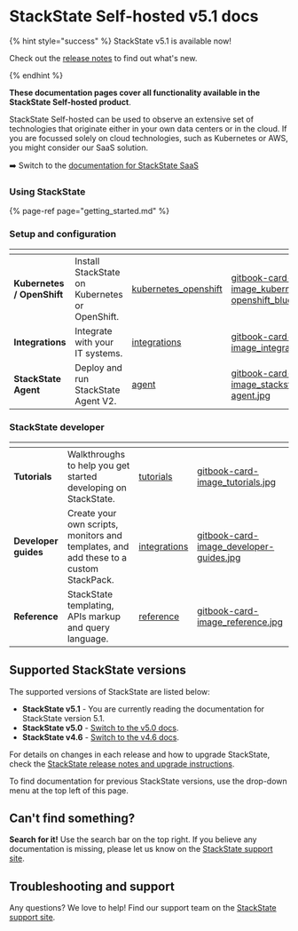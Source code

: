 # StackState Self-hosted v5.1 docs

{% hint style="success" %}
StackState v5.1 is available now!

Check out the [release notes](/setup/upgrade-stackstate/sts-release-notes.md) to find out what's new.

{% endhint %}

**These documentation pages cover all functionality available in the StackState Self-hosted product**. 

StackState Self-hosted can be used to observe an extensive set of technologies that originate either in your own data centers or in the cloud. If you are focussed solely on cloud technologies, such as Kubernetes or AWS, you might consider our SaaS solution. 

➡️ Switch to the [documentation for StackState SaaS](https://docs.stackstate.com/v/stackstate-saas/)

### Using StackState

{% page-ref page="getting_started.md" %}

### Setup and configuration

<table data-view="cards">
    <thead>
        <tr>
            <th></th>
            <th></th>
            <th data-hidden data-card-target data-type="content-ref"></th>
            <th data-hidden data-card-cover data-type="files"></th>
        </tr>
    </thead>
    <tbody>
        <tr>
            <td><strong>Kubernetes / OpenShift</strong></td><td>Install StackState on Kubernetes or OpenShift.</td>
            <td><a href="setup/install-stackstate/kubernetes_openshift/">kubernetes_openshift</a></td>
            <td><a href=".gitbook/assets/gitbook-card-image_kubernetes-openshift_blue.jpg">gitbook-card-image_kubernetes-openshift_blue.jpg</a></td>
        </tr>
        <tr>
            <td><strong>Integrations</strong></td>
            <td>Integrate with your IT systems.</td>
            <td><a href="stackpacks/integrations/">integrations</a></td>
            <td><a href=".gitbook/assets/gitbook-card-image_integrations.jpg">gitbook-card-image_integrations.jpg</a></td>
        </tr>
        <tr>
            <td><strong>StackState Agent</strong></td>
            <td>Deploy and run StackState Agent V2.</td>
            <td><a href="setup/agent/">agent</a></td>
            <td><a href=".gitbook/assets/gitbook-card-image_stackstate-agent.jpg">gitbook-card-image_stackstate-agent.jpg</a></td>
        </tr>
    </tbody>
</table>

### StackState developer

<table data-view="cards">
    <thead>
        <tr>
            <th></th>
            <th></th>
            <th data-hidden data-card-target data-type="content-ref"></th>
            <th data-hidden data-card-cover data-type="files"></th>
        </tr>
    </thead>
    <tbody>
        <tr>
            <td><strong>Tutorials</strong></td>
            <td>Walkthroughs to help you get started developing on StackState.</td>
            <td><a href="develop/tutorials/">tutorials</a></td>
            <td><a href=".gitbook/assets/gitbook-card-image_tutorials.jpg">gitbook-card-image_tutorials.jpg</a></td>
        </tr>
        <tr>
            <td><strong>Developer guides</strong></td>
            <td>Create your own scripts, monitors and templates, and add these to a custom StackPack.</td>
            <td><a href="develop/developer-guides/">integrations</a></td>
            <td><a href=".gitbook/assets/gitbook-card-image_developer-guides.jpg">gitbook-card-image_developer-guides.jpg</a></td>
        </tr>
        <tr>
            <td><strong>Reference</strong></td>
            <td>StackState templating, APIs markup and query language.</td>
            <td><a href="develop/reference/">reference</a></td>
            <td><a href=".gitbook/assets/gitbook-card-image_reference.jpg">gitbook-card-image_reference.jpg</a></td>
        </tr>
    </tbody>
</table>

## Supported StackState versions

The supported versions of StackState are listed below:

* **StackState v5.1** - You are currently reading the documentation for StackState version 5.1.
* **StackState v5.0** - [Switch to the v5.0 docs](https://docs.stackstate.com/v/5.0/).
* **StackState v4.6** - [Switch to the v4.6 docs](https://docs.stackstate.com/v/4.6/).

For details on changes in each release and how to upgrade StackState, check the [StackState release notes and upgrade instructions](setup/upgrade-stackstate/).

To find documentation for previous StackState versions, use the drop-down menu at the top left of this page.

## Can't find something?

**Search for it!** Use the search bar on the top right. 
If you believe any documentation is missing, please let us know on the [StackState support site](http://support.stackstate.com/).

## Troubleshooting and support

Any questions? We love to help! Find our support team on the [StackState support site](http://support.stackstate.com/).

